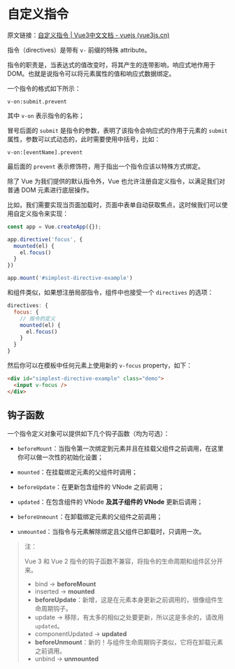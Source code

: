 # 自定义指令

原文链接：[自定义指令 | Vue3中文文档 - vuejs (vue3js.cn)](https://vue3js.cn/docs/zh/guide/custom-directive.html)

指令（directives）是带有 `v-` 前缀的特殊 attribute。

指令的职责是，当表达式的值改变时，将其产生的连带影响，响应式地作用于 DOM。也就是说指令可以将元素属性的值和响应式数据绑定。

一个指令的格式如下所示：

```
v-on:submit.prevent
```

其中 `v-on` 表示指令的名称；

冒号后面的 `submit` 是指令的参数，表明了该指令会响应式的作用于元素的 `submit` 属性，参数可以式动态的，此时需要使用中括号，比如：

```
v-on:[eventName].prevent
```

最后面的 `prevent` 表示修饰符，用于指出一个指令应该以特殊方式绑定。



除了 Vue 为我们提供的默认指令外，Vue 也允许注册自定义指令，以满足我们对普通 DOM 元素进行底层操作。

比如，我们需要实现当页面加载时，页面中表单自动获取焦点，这时候我们可以使用自定义指令来实现：

```js
const app = Vue.createApp({});

app.directive('focus', {
  mounted(el) {
    el.focus()
  }
})

app.mount('#simplest-directive-example')
```

和组件类似，如果想注册局部指令，组件中也接受一个 `directives` 的选项：

```js
directives: {
  focus: {
    // 指令的定义
    mounted(el) {
      el.focus()
    }
  }
}
```

然后你可以在模板中任何元素上使用新的 `v-focus` property，如下：

```html
<div id="simplest-directive-example" class="demo">
  <input v-focus />
</div>	
```

## 钩子函数

一个指令定义对象可以提供如下几个钩子函数（均为可选）：

- `beforeMount`：当指令第一次绑定到元素并且在挂载父组件之前调用，在这里你可以做一次性的初始化设置；
- `mounted`：在挂载绑定元素的父组件时调用；
- `beforeUpdate`：在更新包含组件的 VNode 之前调用；

- `updated`：在包含组件的 VNode **及其子组件的 VNode** 更新后调用；
- `beforeUnmount`：在卸载绑定元素的父组件之前调用；
- `unmounted`：当指令与元素解除绑定且父组件已卸载时，只调用一次。

> 注：
>
> Vue 3 和 Vue 2 指令的钩子函数不兼容，将指令的生命周期和组件区分开来。
>
> - bind → **beforeMount**
> - inserted → **mounted**
> - **beforeUpdate**：新增，这是在元素本身更新之前调用的，很像组件生命周期钩子。
> - update → 移除，有太多的相似之处要更新，所以这是多余的，请改用 `updated`。
> - componentUpdated → **updated**
> - **beforeUnmount**：新的！与组件生命周期钩子类似，它将在卸载元素之前调用。
> - unbind -> **unmounted**